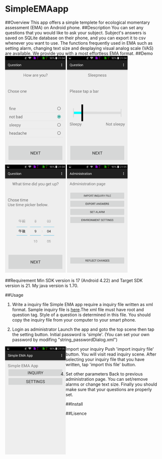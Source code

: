 # SimpleEMAapp
##Overview
This app offers a simple templete for ecological momentary assessment (EMA) on Android phone.
##Description
You can set any questions that you would like to ask your subject.
Subject's answers is saved on SQLite database on their phone, and you can export it to csv whenever you want to use.
The functions frequently used in EMA such as setting alarm, changing text size and desplaying visual analog scale (VAS) are available.
We provide you with a most effortless EMA format.
##Demo
<img src="./demoImages/radio.png" width=200/>
<img src="./demoImages/seek.png" width=200 />
<img src="./demoImages/time.png" width=200 />
<img src="./demoImages/admin.png" width=200 />

##Requirement
Min SDK version is 17 (Android 4.22) and Target SDK version is 21.
My java version is 1.70.

##Usage
1. Write a inquiry file
Simple EMA app require a inquiry file written as xml format. Sample inquiry file is [here](./inquiry_example.xml).The xml file must have root and question tag. Style of a question is determined in this file. You should copy the inquiry file from your computer to your smart phone.

2. Login as administrator
Launch the app and goto the top scene then tap the setting button. Initial password is 'simple'.
(You can set your own password by modifing "string_passwordDialog.xml")
<img src="./demoImages/top.png" width=200 align="left"/>

3. Import your inquiry
Push 'import inquiry file' button. You will visit read inquiry scene. After selecting your inquiry file that you have written, tap 'import this file' button.

4. Set other parameters
Back to previous administration page. You can set/remove alarms or change text size. Finally you should make sure that your questions are properly set.

##Install

##Lisence
